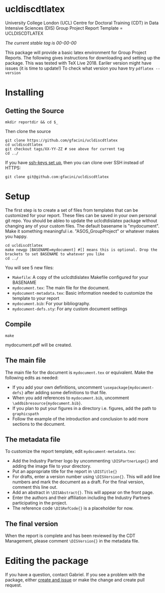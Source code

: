 # ucldiscdtlatex
University College London (UCL) Centre for Doctoral Training (CDT) in Data Intensive Sciences (DIS) Group Project Report Template = UCLDISCDTLATEX

*The current stable tag is 00-00-00*

This package will provide a basic latex environment for Group Project Reports. The following gives instructions for downloading and setting up the package. This was tested with TeX Live 2018. Eariler version might have issues (it is time to update!) To check what version you have try `pdflatex --version`

# Installing


## Getting the Source

```
mkdir reportdir && cd $_
```

Then clone the source

```
git clone https://github.com/gfacini/ucldiscdtlatex
cd ucldiscdtlatex
git checkout tags/XX-YY-ZZ # see above for current tag
cd ../
```

If you have [ssh-keys set up](https://help.github.com/articles/generating-ssh-keys/), then you can clone over SSH instead of HTTPS:

```
git clone git@github.com:gfacini/ucldiscdtlatex
```


# Setup
The first step is to create a set of files from templates that can be customized for your report. These files can be saved in your own personal git repo. You should be ableo to update the uclcdtdislatex package without changing any of your custom files. The default basename is "mydocument". Make it something meaningful i.e. "ASOS_GroupProject" or whatever makes you happy.

```
cd ucldiscdtlatex
make newgp [BASENAME=mydocument] #[] means this is optional. Drop the brackets to set BASENAME to whatever you like
cd ../
```

You will see 5 new files:
 - `Makefile`: A copy of the uclcdtdislatex Makefile configured for your BASENAME
 - `mydocument.tex`: The main file for the document.
 - `mydocument-metadata.tex`: Basic information needed to customize the template to your report
 - `mydocument.bib`: For your bibliography.
 - `mydocument-defs.sty`: For any custom document settings

## Compile
```
make
```
mydocument.pdf will be created. 

## The main file
The main file for the document is `mydocument.tex` or equivalent. Make the following edits as needed:
 - If you add your own definitions, uncomment `\usepackage{mydocument-defs}` after adding some definitions to that file.
 - When you add references to `mydocument.bib`, uncomment `\addbibresource{mydocument.bib}`.
 - If you plan to put your figures in a directory i.e. figures, add the path to `graphicspath`
 - Follow the example of the introduction and conclusion to add more sections to the document.
 
 ## The metadata file
 To customize the report template, edit `mydocument-metadata.tex`:
  - Add the Industry Partner logo by uncommenting `\DISPartnerLogo{}` and adding the image file to your directory.
  - Put an appropriate title for the report in `\DISTitle{}`
  - For drafts, enter a version number using `\DISVersion{}`. This will add line numbers and mark the document as a draft. For the final version, comment this line out.
  - Add an abstract in `\DISAbstract{}`. This will appear on the front page.
  - Enter the authors and their affiliation including the Industry Partners participating in the project. 
  - The reference code `\DISRefCode{}` is a placeholder for now.
  
 ## The final version
 When the report is complete and has been reviewed by the CDT Management, please comment `\DISVersion{}` in the metadata file.
  

# Editing the package
If you have a question, contact Gabriel. If you see a problem with the package, either [create and issue](https://github.com/gfacini/ucldiscdtlatex/issues) or make the change and create pull request. 
